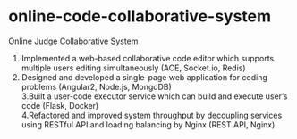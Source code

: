 # online-code-collaborative-system
Online Judge Collaborative System  
1. Implemented a web-based collaborative code editor which supports multiple users editing simultaneously (ACE, Socket.io, Redis)   
2. Designed and developed a single-page web application for coding problems (Angular2, Node.js, MongoDB)   
3.Built a user-code executor service which can build and execute user’s code (Flask, Docker)   
4.Refactored and improved system throughput by decoupling services using RESTful API and loading balancing by Nginx (REST API, Nginx)
